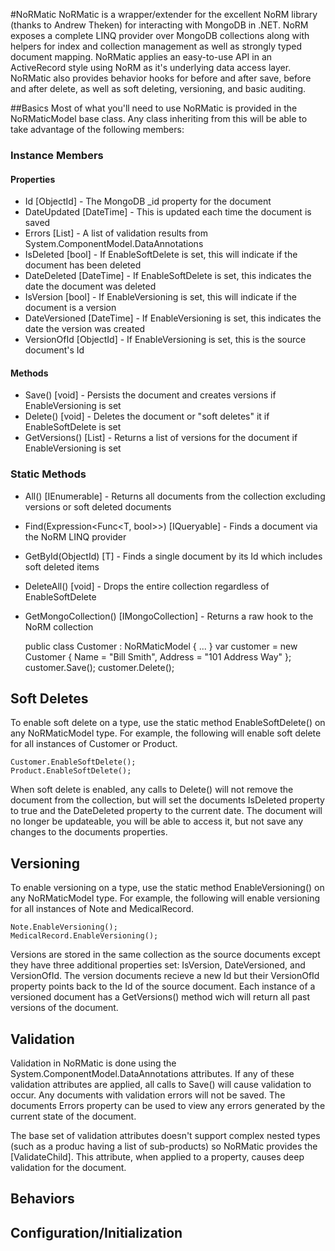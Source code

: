 #NoRMatic
NoRMatic is a wrapper/extender for the excellent NoRM library (thanks to Andrew Theken) for interacting with MongoDB in .NET.  NoRM exposes a complete LINQ provider over MongoDB collections along with helpers for index and collection management as well as strongly typed document mapping.  NoRMatic applies an easy-to-use API in an ActiveRecord style using NoRM as it's underlying data access layer.  NoRMatic also provides behavior hooks for before and after save, before and after delete, as well as soft deleting, versioning, and basic auditing.

##Basics
Most of what you'll need to use NoRMatic is provided in the NoRMaticModel<T> base class.  Any class inheriting from this will be able to take advantage of the following members:

### Instance Members

#### Properties
* Id [ObjectId] - The MongoDB _id property for the document
* DateUpdated [DateTime] - This is updated each time the document is saved
* Errors [List<ValidationResult>] - A list of validation results from System.ComponentModel.DataAnnotations
* IsDeleted [bool] - If EnableSoftDelete is set, this will indicate if the document has been deleted
* DateDeleted [DateTime] - If EnableSoftDelete is set, this indicates the date the document was deleted
* IsVersion [bool] - If EnableVersioning is set, this will indicate if the document is a version
* DateVersioned [DateTime] - If EnableVersioning is set, this indicates the date the version was created
* VersionOfId [ObjectId] - If EnableVersioning is set, this is the source document's Id

#### Methods
* Save() [void] - Persists the document and creates versions if EnableVersioning is set
* Delete() [void] - Deletes the document or "soft deletes" it if EnableSoftDelete is set
* GetVersions() [List<T>] - Returns a list of versions for the document if EnableVersioning is set

### Static Methods

* All() [IEnumerable<T>] - Returns all documents from the collection excluding versions or soft deleted documents
* Find(Expression<Func<T, bool>>) [IQueryable<T>] - Finds a document via the NoRM LINQ provider
* GetById(ObjectId) [T] - Finds a single document by its Id which includes soft deleted items
* DeleteAll() [void] - Drops the entire collection regardless of EnableSoftDelete
* GetMongoCollection() [IMongoCollection<T>] - Returns a raw hook to the NoRM collection
	
	public class Customer : NoRMaticModel<Customer> { ... }
	var customer = new Customer { Name = "Bill Smith", Address = "101 Address Way" };
	customer.Save();
	customer.Delete();

## Soft Deletes
To enable soft delete on a type, use the static method EnableSoftDelete() on any NoRMaticModel<T> type.  For example, the following will enable soft delete for all instances of Customer or Product.
	
	Customer.EnableSoftDelete();
	Product.EnableSoftDelete();

When soft delete is enabled, any calls to Delete() will not remove the document from the collection, but will set the documents IsDeleted property to true and the DateDeleted property to the current date.  The document will no longer be updateable, you will be able to access it, but not save any changes to the documents properties.

## Versioning
To enable versioning on a type, use the static method EnableVersioning() on any NoRMaticModel<T> type.  For example, the following will enable versioning for all instances of Note and MedicalRecord.
	
	Note.EnableVersioning();
	MedicalRecord.EnableVersioning();

Versions are stored in the same collection as the source documents except they have three additional properties set: IsVersion, DateVersioned, and VersionOfId.  The version documents recieve a new Id but their VersionOfId property points back to the Id of the source document.  Each instance of a versioned document has a GetVersions() method wich will return all past versions of the document.

## Validation
Validation in NoRMatic is done using the System.ComponentModel.DataAnnotations attributes.  If any of these validation attributes are applied, all calls to Save() will cause validation to occur.  Any documents with validation errors will not be saved.  The documents Errors property can be used to view any errors generated by the current state of the document.

The base set of validation attributes doesn't support complex nested types (such as a produc having a list of sub-products) so NoRMatic provides the [ValidateChild].  This attribute, when applied to a property, causes deep validation for the document.

## Behaviors



## Configuration/Initialization